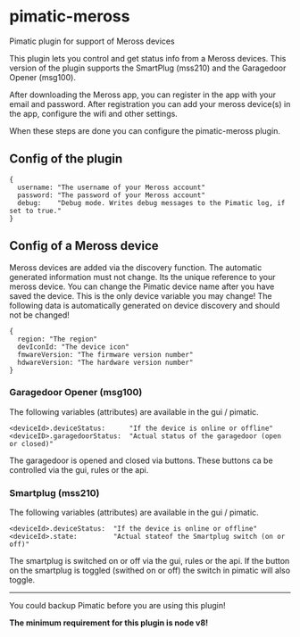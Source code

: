 # pimatic-meross
Pimatic plugin for support of Meross devices

This plugin lets you control and get status info from a Meross devices. This version of the plugin supports the SmartPlug (mss210) and the Garagedoor Opener (msg100).

After downloading the Meross app, you can register in the app with your email and password.
After registration you can add your meross device(s) in the app, configure the wifi and other settings.

When these steps are done you can configure the pimatic-meross plugin.

## Config of the plugin
```
{
  username: "The username of your Meross account"
  password: "The password of your Meross account"
  debug:    "Debug mode. Writes debug messages to the Pimatic log, if set to true."
}
```

## Config of a Meross device

Meross devices are added via the discovery function.
The automatic generated information must not change. Its the unique reference to your meross device. You can change the Pimatic device name after you have saved the device. This is the only device variable you may change!
The following data is automatically generated on device discovery and should not be changed!

```
{
  region: "The region"
  devIconId: "The device icon"
  fmwareVersion: "The firmware version number"
  hdwareVersion: "The hardware version number"
}
```

### Garagedoor Opener (msg100)
The following variables (attributes) are available in the gui / pimatic.

```
<deviceId>.deviceStatus:      "If the device is online or offline"
<deviceID>.garagedoorStatus:  "Actual status of the garagedoor (open or closed)"
```
The garagedoor is opened and closed via buttons. These buttons ca be controlled via the gui, rules or the api.

### Smartplug (mss210)
The following variables (attributes) are available in the gui / pimatic.

```
<deviceId>.deviceStatus:  "If the device is online or offline"
<deviceId>.state:         "Actual stateof the Smartplug switch (on or off)"
```
The smartplug is switched on or off via the gui, rules or the api. If the button on the smartplug is toggled (swithed on or off) the switch in pimatic will also toggle.


---

You could backup Pimatic before you are using this plugin!

__The minimum requirement for this plugin is node v8!__
